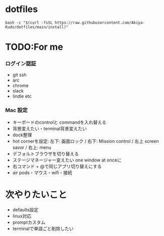# dotfiles

`bash -c "$(curl -fsSL https://raw.githubusercontent.com/Akiya-Kudo/dotfiles/main/install)"`

# TODO:For me
### ログイン認証
- git ssh
- arc
- chrome
- slack
- lindle
etc

### Mac 設定
- キーボードのcontrolと commandを入れ替える
- 背景変えたい・terminal背景変えたい
- dock整理
- hot cornerを設定: 左下: 画面ロック / 右下: Mission control / 左上 screen savor  / 右上: menu
- デフォルトブラウザを切り替える
- ステージマネージャー変えたい one window at onceに
- 右コマンド + @で同じアプリ切り替えにする
- air pods・マウス・wifi・接続


# 次やりたいこと
- defaults設定
- linux対応
- promptカスタム
- terminalで単語ごと削除したい